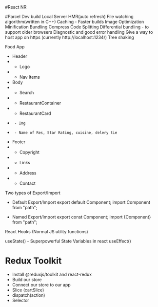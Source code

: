 #React NR

#Parcel
Dev build
Local Server
HMR(auto refresh)
File watching algorithm(written in C++)
Caching - Faster builds
Image Optimization
Minification
Bundling
Compress
Code Splitting
Differential bundling - to support older browsers
Diagnostic and good error handling
Give a way to host app on https (currently http://localhost:1234/)
Tree shaking

Food App

- Header
- - Logo
- - Nav Items
- Body
- - Search
- - RestaurantContainer
- - RestaurantCard
-      - Img
-      - Name of Res, Star Rating, cuisine, delery tie
- Footer
- - Copyright
- - Links
- - Address
- - Contact

Two types of Export/Import

- Default Export/Import
  export default Component;
  import Component from "path";

- Named Export/Import
  export const Component;
  import {Component} from "path";

React Hooks
(Normal JS utility functions)

useState() - Superpowerful State Variables in react
useEffect()

# Redux Toolkit

- Install @reduxjs/toolkit and react-redux
- Build our store
- Connect our store to our app
- Slice (cartSlice)
- dispatch(action)
- Selector
